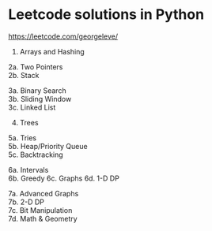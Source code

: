 # Leetcode solutions in Python
https://leetcode.com/georgeleve/

1. Arrays and Hashing

2a. Two Pointers  
2b. Stack  

3a. Binary Search  
3b. Sliding Window  
3c. Linked List  

4. Trees  

5a. Tries  
5b. Heap/Priority Queue   
5c. Backtracking  

6a. Intervals  
6b. Greedy
6c. Graphs
6d. 1-D DP  

7a. Advanced Graphs  
7b. 2-D DP  
7c. Bit Manipulation  
7d. Math & Geometry  
